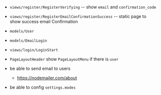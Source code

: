 - `views/register/RegisterVerifying` -- show `email` and `confirmation_code`
- `views/register/RegisterEmailConfirmationSuccess` -- static page to show success email Confirmation

- `models/User`

- `models/EmailLogin`
- `views/login/LoginStart`

- `PageLayoutHeader` show `PageLayoutMenu` if there is `user`

- be able to send email to users
  - https://nodemailer.com/about

- be able to config `settings.modes`
